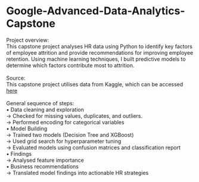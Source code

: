 # Google-Advanced-Data-Analytics-Capstone
Project overview: <br>
This capstone project analyses HR data using Python to identify key factors of employee attrition and provide recommendations for improving employee retention. Using machine learning techniques, I built predictive models to determine which factors contribute most to attrition. <br> <br>
Source: <br>
This capstone project utilises data from Kaggle, which can be accessed [here](https://www.kaggle.com/datasets/mfaisalqureshi/hr-analytics-and-job-prediction/discussion/454737)
<br><br>
General sequence of steps: <br> 
• Data cleaning and exploration <br>
→ Checked for missing values, duplicates, and outliers. <br>
→ Performed encoding for categorical variables <br>
• Model Building <br>
→ Trained two models (Decision Tree and XGBoost) <br>
→ Used grid search for hyperparameter tuning <br>
→ Evaluated models using confusion matrices and classification report <br>
• Findings <br>
→ Analysed feature importance <br>
• Business recommendations <br>
→ Translated model findings into actionable HR strategies
